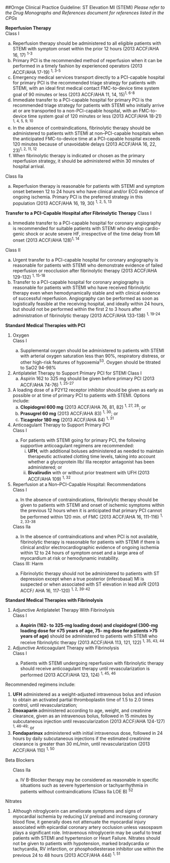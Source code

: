 ##Ornge Clinical Practice Guideline: ST Elevation MI (STEMI)<i>Please refer to the Drug Monographs and References document for references listed in the CPGs</i><b>Reperfusion Therapy</b>  Class I  <ol type="a"><li>Reperfusion therapy should be administered to all eligible patients with STEMI with symptom onset within the prior 12 hours (2013 ACCF/AHA 16, 17) <sup>1-3</sup></li><li>Primary PCI is the recommended method of reperfusion when it can be performed in a timely fashion by experienced operators (2013 ACCF/AHA 17-19) <sup>1, 3-5</sup></li><li>Emergency medical services transport directly to a PCI-capable hospital for primary PCI is the recommended triage strategy for patients with STEMI, with an ideal first medical contact FMC-to-device time system goal of 90 minutes or less (2013 ACCF/AHA 11, 14, 15)<sup>1, 6-8</sup></li><li>Immediate transfer to a PCI-capable hospital for primary PCI is the recommended triage strategy for patients with STEMI who initially arrive at or are transported to a non-PCI-capable hospital, with anFMC-to-device time system goal of 120 minutes or less (2013 ACCF/AHA 18-21) <sup>1, 4, 5, 9, 10</sup></li><li>In the absence of contraindications, fibrinolytic therapy should be administered to patients with STEMI at non–PCI-capable hospitals when the anticipated FMC-to-device time at a PCI-capable hospitalexceeds 120 minutes because of unavoidable delays (2013 ACCF/AHA 16, 22, 23)<sup>1, 2, 11, 12</sup></li><li>When fibrinolytic therapy is indicated or chosen as the primary reperfusion strategy, it should be administered within 30 minutes of hospital arrival.</li></ol>
Class IIa<ol type="a"><li>Reperfusion therapy is reasonable for patients with STEMI and symptom onset between 12 to 24 hourswho have clinical and/or ECG evidence of ongoing ischemia. Primary PCI is the preferred strategy in thispopulation (2013 ACCF/AHA 16, 19, 30) <sup>1, 2, 5, 13</sup></li></ol><b>Transfer to a PCI-Capable Hospital after Fibrinolytic Therapy</b>  Class I<ol type ="a"><li>Immediate transfer to a PCI-capable hospital for coronary angiography is recommended for suitable patients with STEMI who develop cardio-genic shock or acute severe HF, irrespective of the time delay from MI onset (2013 ACCF/AHA 128)<sup>1, 14</sup></li></ol> 
Class II<ol type="a"><li>Urgent transfer to a PCI-capable hospital for coronary angiography is reasonable for patients with STEMI who demonstrate evidence of failed reperfusion or reocclusion after fibrinolytic therapy (2013 ACCF/AHA 129-132) <sup>1, 15-18</sup></li><li>Transfer to a PCI-capable hospital for coronary angiography is reasonable for patients with STEMI who have received fibrinolytic therapy even when hemodynamically stable and with clinical evidence ofsuccessful reperfusion. Angiography can be performed as soon as logistically feasible at the receiving hospital, and ideally within 24 hours, but should not be performed within the first 2 to 3 hours afteradministration of fibrinolytic therapy (2013 ACCF/AHA 133-138) <sup>1, 19-24</sup></li></ol><b>Standard Medical Therapies with PCI</b>  <ol><li>Oxygen</li>Class I<ol type="a"><li>Supplemental oxygen should be administered to patients with STEMI with arterial oxygen saturation less than 90%, respiratory distress, or other high-risk features of hypoxemia<sup>53</sup>. Oxygen should be titrated to SaO2 94-98%</ol><li>Antiplatelet Therapy to Support Primary PCI for STEMIClass I<ol type="a"><li>Aspirin 162 to 325 mg should be given before primary PCI (2013 ACCF/AHA 74-76) <sup>1, 25-27</sup></li></ol><li>A loading dose of a P2Y12 receptor inhibitor should be given as early as possible or at time of primary PCI to patients with STEMI. Options include:<ol type="a"><li><b>Clopidogrel 600 mg</b> (2013 ACCF/AHA 76, 81, 82) <sup>1, 27, 28</sup>; or</li><li><b>Prasugrel 60 mg</b> (2013 ACCF/AHA 83) <sup>1, 30</sup>; or</li><li><b>Ticagrelor 180 mg</b> (2013 ACCF/AHA 84) <sup>1, 31</sup></li></ol><li>Anticoagulant Therapy to Support Primary PCI</li>Class I  <ol type="a"><li>For patients with STEMI going for primary PCI, the following supportive anticoagulant regimens are recommended:<ol type="i"><li><b>UFH</b>, with additional boluses administered as needed to maintain therapeutic activated clotting time levels, taking into account whether a glycoprotein IIb/ IIIa receptor antagonist has been administered; or</li><li><b>Bivalirudin</b> with or without prior treatment with UFH (2013 ACCF/AHA 109) <sup>1, 32</sup></li></ol></ol><li>Reperfusion at a Non–PCI-Capable Hospital: Recommendations</li>Class I<ol type="a"><li>In the absence of contraindications, fibrinolytic therapy should be given to patients with STEMI and onset of ischemic symptoms within the previous 12 hours when it is anticipated that primary PCIcannot be performed within 120 min. of FMC (2013 ACCF/AHA 16, 111-116) <sup>1, 2, 33-38</sup></li></ol>Class IIa<ol type="a"><li>In the absence of contraindications and when PCI is not available, fibrinolytic therapy is reasonable for patients with STEMI if there is clinical and/or electrocardiographic evidence of ongoing ischemia within 12 to 24 hours of symptom onset and a large area of myocardium at risk or hemodynamic instability.</li></ol>Class III: Harm<ol type="a"><li>Fibrinolytic therapy should not be administered to patients with ST depression except when a trueposterior (inferobasal) MI is suspected or when associated with ST elevation in lead aVR (2013 ACCF/ AHA 16, 117-120) <sup>1, 2, 39-42</sup></li></ol></ol>
<b>Standard Medical Therapies with Fibrinolysis</b>  <ol><li>Adjunctive Antiplatelet Therapy With Fibrinolysis</li>Class I<ol type="a"><li><b>Aspirin (162- to 325-mg loading dose) and clopidogrel (300-mg loading dose for ≤75 years of age, 75-mg dose for patients >75 years of age)</b> should be administered to patients with STEMI who receive fibrinolytic therapy (2013 ACCF/AHA 113, 121, 122) <sup>1, 35, 43, 44</sup></li></ol><li>Adjunctive Anticoagulant Therapy with Fibrinolysis</li>Class I<ol type="a"><li>Patients with STEMI undergoing reperfusion with fibrinolytic therapy should receive anticoagulant therapy until revascularization is performed (2013 ACCF/AHA 123, 124) <sup>1, 45, 46</sup></li></ol></ol>Recommended regimens include:  <ol><li><b>UFH</b> administered as a weight-adjusted intravenous bolus and infusion to obtain an activated partial thromboplastin time of 1.5 to 2.0 times control, until revascularization;</li><li><b>Enoxaparin</b> administered according to age, weight, and creatinine clearance, given as an intravenous bolus, followed in 15 minutes by subcutaneous injection until revascularization (2013 ACCF/AHA 124-127) <sup>1, 46-49;</sup> or</li><li><b>Fondaparinux</b> administered with initial intravenous dose, followed in 24 hours by daily subcutaneous injections if the estimated creatinine clearance is greater than 30 mL/min, until revascularization (2013 ACCF/AHA 110) <sup>1, 50</sup></li></ol>Beta Blockers  <ol>Class IIa  <ol type="a"><li>IV B-Blocker therapy may be considered as reasonable in specific situations such as severe hypertensionor tachyarrhythmia in patients without contraindications (Class IIa LOE B) <sup>52</sup></li></ol></ol>Nitrates<ol><li>Although nitroglycerin can ameliorate symptoms and signs of myocardial ischemia by reducing LV preloadand increasing coronary blood flow, it generally does not attenuate the myocardial injury associated withepicardial coronary artery occlusion unless vasospasm plays a significant role. Intravenous nitroglycerin maybe useful to treat patients with STEMI and hypertension or Heart Failure. Nitrates should not be given topatients with hypotension, marked bradycardia or tachycardia, RV infarction, or phosphodiesteraseinhibitor use within the previous 24 to 48 hours (2013 ACCF/AHA 444) <sup>1, 51</sup></li>